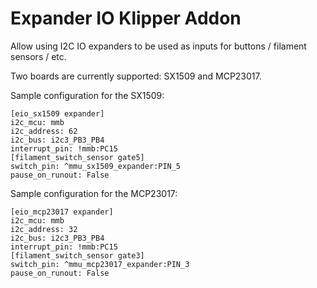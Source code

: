 # Expander IO Klipper Addon

Allow using I2C IO expanders to be used as inputs for buttons / filament sensors / etc.

Two boards are currently supported: SX1509 and MCP23017.

Sample configuration for the SX1509:
```
[eio_sx1509 expander]
i2c_mcu: mmb
i2c_address: 62
i2c_bus: i2c3_PB3_PB4
interrupt_pin: !mmb:PC15
[filament_switch_sensor gate5]
switch_pin: ^mmu_sx1509_expander:PIN_5
pause_on_runout: False
```

Sample configuration for the MCP23017:
```
[eio_mcp23017 expander]
i2c_mcu: mmb
i2c_address: 32
i2c_bus: i2c3_PB3_PB4
interrupt_pin: !mmb:PC15
[filament_switch_sensor gate3]
switch_pin: ^mmu_mcp23017_expander:PIN_3
pause_on_runout: False
```